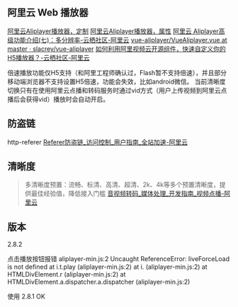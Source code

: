 ## 阿里云 Web 播放器

[阿里云Aliplayer播放器，定制](https://player.alicdn.com/aliplayer/setting/setting.html)
[阿里云Aliplayer播放器，属性](https://player.alicdn.com/aliplayer/docs/properties.html)
[阿里云 Aliplayer高级功能介绍(七)：多分辨率-云栖社区-阿里云](https://yq.aliyun.com/articles/687092)
[vue-aliplayer/VueAliplayer.vue at master · slacrey/vue-aliplayer](https://github.com/slacrey/vue-aliplayer/blob/master/src/VueAliplayer.vue)
[如何利用阿里视频云开源组件，快速自定义你的H5播放器？-云栖社区-阿里云](https://yq.aliyun.com/articles/626454)

倍速播放功能仅H5支持（和阿里工程师确认过，Flash暂不支持倍速），并且部分移动端浏览器不支持设置H5倍速，功能会失效，比如android微信。
当前清晰度切换只有在使用阿里云点播和转码服务时通过vid方式（用户上传视频到阿里云点播后会获得vid）播放时会自动开启。

## 防盗链
http-referer
[Referer防盗链_访问控制_用户指南_全站加速-阿里云](https://help.aliyun.com/document_detail/65105.html)

## 清晰度
> 多清晰度预置：流畅、标清、高清、超清、2k、4k等多个预置清晰度，提供最佳经验值，降低接入门槛
[音视频转码_媒体处理_开发指南_视频点播-阿里云](https://help.aliyun.com/document_detail/99719.html?spm=a2c4e.11153940.blogcont687092.13.76f0671fa7s4DI#%25E7%2582%25B9%25E6%2592%25AD%25E8%25BD%25AC%25E7%25A0%2581%25E5%258A%259F%25E8%2583%25BD%25E7%2589%25B9%25E6%2580%25A7)


## 版本
2.8.2 

点击播放按钮报错
aliplayer-min.js:2 Uncaught ReferenceError: liveForceLoad is not defined
    at i.t.play (aliplayer-min.js:2)
    at i.<anonymous> (aliplayer-min.js:2)
    at HTMLDivElement.r (aliplayer-min.js:2)
    at HTMLDivElement.a.dispatcher.a.dispatcher (aliplayer-min.js:2)

使用 2.8.1 OK

